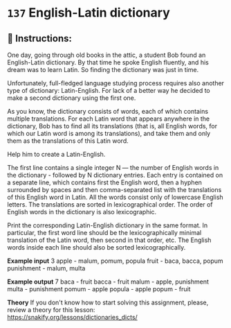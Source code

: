   # `137` English-Latin dictionary

## 📝 Instructions:

One day, going through old books in the attic, a student Bob found an English-Latin dictionary. By that time he spoke English fluently, and his dream was to learn Latin. So finding the dictionary was just in time.

Unfortunately, full-fledged language studying process requires also another type of dictionary: Latin-English. For lack of a better way he decided to make a second dictionary using the first one.

As you know, the dictionary consists of words, each of which contains multiple translations. For each Latin word that appears anywhere in the dictionary, Bob has to find all its translations (that is, all English words, for which our Latin word is among its translations), and take them and only them as the translations of this Latin word.

Help him to create a Latin-English.

The first line contains a single integer N — the number of English words in the dictionary - followed by N dictionary entries. Each entry is contained on a separate line, which contains first the English word, then a hyphen surrounded by spaces and then comma-separated list with the translations of this English word in Latin. All the words consist only of lowercase English letters. The translations are sorted in lexicographical order. The order of English words in the dictionary is also lexicographic.

Print the corresponding Latin-English dictionary in the same format. In particular, the first word line should be the lexicographically minimal translation of the Latin word, then second in that order, etc. The English words inside each line should also be sorted lexicographically.

**Example input**
3
apple - malum, pomum, popula
fruit - baca, bacca, popum
punishment - malum, multa

**Example output**
7
baca - fruit
bacca - fruit
malum - apple, punishment
multa - punishment
pomum - apple
popula - apple
popum - fruit

**Theory**
If you don't know how to start solving this assignment, please, review a theory for this lesson:
https://snakify.org/lessons/dictionaries_dicts/